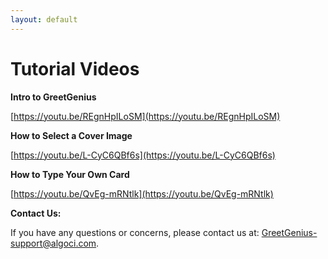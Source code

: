 ```yaml
---
layout: default
---
```

# Tutorial Videos

**Intro to GreetGenius**

[https://youtu.be/REgnHpILoSM](https://youtu.be/REgnHpILoSM)

**How to Select a Cover Image**

[https://youtu.be/L-CyC6QBf6s](https://youtu.be/L-CyC6QBf6s)

**How to Type Your Own Card**

[https://youtu.be/QvEg-mRNtlk](https://youtu.be/QvEg-mRNtlk)


**Contact Us:**

If you have any questions or concerns, please contact us at: 
[GreetGenius-support@algoci.com](mailto:GreetGenius-support@algoci.com).